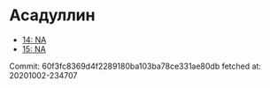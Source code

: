 # Асадуллин
- [14: NA](14.md)
- [15: NA](15.md)

Commit: 60f3fc8369d4f2289180ba103ba78ce331ae80db
 fetched at: 20201002-234707
